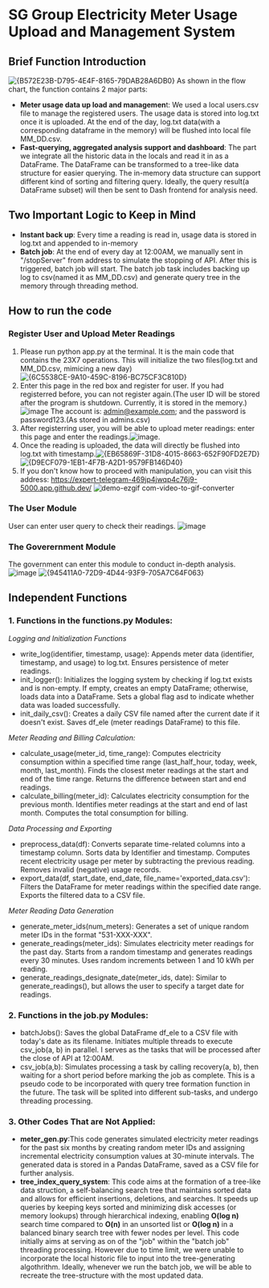 # SG Group Electricity Meter Usage Upload and Management System

## Brief Function Introduction
![{B572E23B-D795-4E4F-8165-79DAB28A6DB0}](https://github.com/user-attachments/assets/39363649-358e-4b1d-95ee-08fae13039d1)
As shown in the flow chart, the function contains 2 major parts:
* **Meter usage data up load and managemen**t: We used a local users.csv file to manage the registered users. The usage data is stored into log.txt once it is uploaded. At the end of the day, log.txt data(with a corresponding dataframe in the memory) will be flushed into local file MM_DD.csv.
* **Fast-querying, aggregated analysis support and dashboard**: The part we integrate all the historic data in the locals and read it in as a DataFrame. The DataFrame can be transformed to a tree-like data structure for easier querying. The in-memory data structure can support different kind of sorting and filtering query. Ideally, the query result(a DataFrame subset) will then be sent to Dash frontend for analysis need.

## Two Important Logic to Keep in Mind
* **Instant back up**: Every time a reading is read in, usage data is stored in log.txt and appended to in-memory
* **Batch job**: At the end of every day at 12:00AM, we manually sent in "/stopServer" from address to simulate the stopping of API. After this is triggered, batch job will start. The batch job task includes backing up log to csv(named it as MM_DD.csv) and generate query tree in the memory through threading method.

## How to run the code
### Register User and Upload Meter Readings
1. Please run python app.py at the terminal. It is the main code that contains the 23X7 operations. This will initialize the two files(log.txt and MM_DD.csv, mimicing a new day) ![{6C5538CE-9A10-459C-8196-BC75CF3C810D}](https://github.com/user-attachments/assets/0d59b4fa-751e-4db7-9a80-32a29f7b5aa9)
2. Enter this page in the red box and register for user. If you had registerred before, you can not register again.(The user ID will be stored after the program is shutdown. Currently, it is stored in the memory.)![image](https://github.com/user-attachments/assets/f13af2d2-d2c0-42af-b056-70bb5d20ee52) The account is: admin@example.com; and the password is password123.(As stored in admins.csv)
3. After registerring user, you will be able to upload meter readings: enter this page and enter the readings.![image](https://github.com/user-attachments/assets/1ab7e36f-daae-40a8-9f43-0cbb45eec4ed). 
4. Once the reading is uploaded, the data will directly be flushed into log.txt with timestamp.![{EB65869F-31D8-4015-8663-652F90FD2E7D}](https://github.com/user-attachments/assets/c02c14dd-0c77-42b6-9d59-8a06a4022170)![{D9ECF079-1EB1-4F7B-A2D1-9579FB146D40}](https://github.com/user-attachments/assets/e276bbfd-1e86-4d50-93d4-97631c35b0f2)
5. If you don't know how to proceed with manipulation, you can visit this address:
 https://expert-telegram-469jp4jwqp4c76j9-5000.app.github.dev/
![demo-ezgif com-video-to-gif-converter](https://github.com/user-attachments/assets/f7095955-8613-46cf-a547-72aaa670b901)

### The User Module
User can enter user query to check their readings.
![image](https://github.com/user-attachments/assets/34418dbe-10f3-4fbf-ac27-910670117a1e)

### The Goverernment Module
The government can enter this module to conduct in-depth analysis.
![image](https://github.com/user-attachments/assets/96d7b7be-32e6-4817-bb11-0e92381d5abe)
![{945411A0-72D9-4D44-93F9-705A7C64F063}](https://github.com/user-attachments/assets/046a0266-1c39-40c4-823c-9a28120a4da9)


## Independent Functions
### **1. Functions in the functions.py Modules:**
_Logging and Initialization Functions_
* write_log(identifier, timestamp, usage): Appends meter data (identifier, timestamp, and usage) to log.txt. Ensures persistence of meter readings.
* init_logger(): Initializes the logging system by checking if log.txt exists and is non-empty. If empty, creates an empty DataFrame; otherwise, loads data into a DataFrame. Sets a global flag asd to indicate whether data was loaded successfully.
* init_daily_csv(): Creates a daily CSV file named after the current date if it doesn't exist. Saves df_ele (meter readings DataFrame) to this file.

_Meter Reading and Billing Calculation:_
* calculate_usage(meter_id, time_range): Computes electricity consumption within a specified time range (last_half_hour, today, week, month, last_month). Finds the closest meter readings at the start and end of the time range. Returns the difference between start and end readings.
* calculate_billing(meter_id): Calculates electricity consumption for the previous month. Identifies meter readings at the start and end of last month. Computes the total consumption for billing.

_Data Processing and Exporting_
* preprocess_data(df): Converts separate time-related columns into a timestamp column. Sorts data by Identifier and timestamp. Computes recent electricity usage per meter by subtracting the previous reading. Removes invalid (negative) usage records.
* export_data(df, start_date, end_date, file_name='exported_data.csv'): Filters the DataFrame for meter readings within the specified date range. Exports the filtered data to a CSV file.

_Meter Reading Data Generation_
* generate_meter_ids(num_meters): Generates a set of unique random meter IDs in the format "531-XXX-XXX".
* generate_readings(meter_ids): Simulates electricity meter readings for the past day. Starts from a random timestamp and generates readings every 30 minutes. Uses random increments between 1 and 10 kWh per reading.
* generate_readings_designate_date(meter_ids, date): Similar to generate_readings(), but allows the user to specify a target date for readings.

### **2. Functions in the job.py Modules:**
* batchJobs(): Saves the global DataFrame df_ele to a CSV file with today's date as its filename. Initiates multiple threads to execute csv_job(a, b) in parallel. I serves as the tasks that will be processed after the close of API at 12:00AM.
* csv_job(a,b): Simulates processing a task by calling recovery(a, b), then waiting for a short period before marking the job as complete. This is a pseudo code to be incorporated with query tree formation function in the future. The task will be splited into different sub-tasks, and undergo threading processing.

### **3. Other Codes That are Not Applied:**
* **meter_gen.py**:This code generates simulated electricity meter readings for the past six months by creating random meter IDs and assigning incremental electricity consumption values at 30-minute intervals. The generated data is stored in a Pandas DataFrame, saved as a CSV file for further analysis.
*  **tree_index_query_system**: This code aims at the formation of a tree-like data struction, a self-balancing search tree that maintains sorted data and allows for efficient insertions, deletions, and searches. It speeds up queries by keeping keys sorted and minimizing disk accesses (or memory lookups) through hierarchical indexing, enabling **O(log n)** search time compared to **O(n)** in an unsorted list or **O(log n)** in a balanced binary search tree with fewer nodes per level. This code initially aims at serving as on of the "job" within the "batch job" threading processing. However due to time limit, we were unable to incorporate the local historic file to input into the tree-generating algothrithm. Ideally, whenever we run the batch job, we will be able to recreate the tree-structure with the most updated data.

